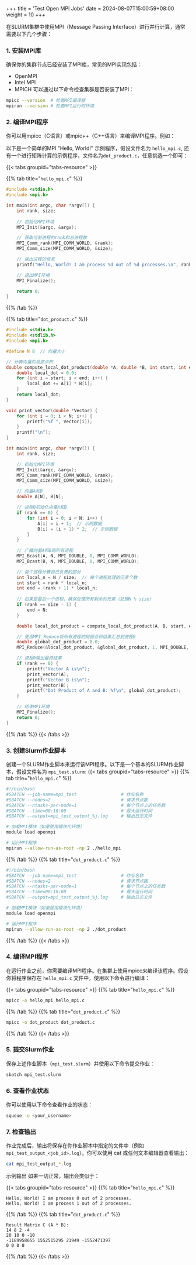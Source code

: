 +++
title = 'Test Open MPI Jobs'
date = 2024-08-07T15:00:59+08:00
weight = 10
+++


在SLURM集群中使用MPI（Message Passing Interface）进行并行计算，通常需要以下几个步骤：

### 1. 安装MPI库
确保你的集群节点已经安装了MPI库，常见的MPI实现包括：

- OpenMPI
- Intel MPI
- MPICH
可以通过以下命令检查集群是否安装了MPI：

```bash
mpicc --version  # 检查MPI编译器
mpirun --version # 检查MPI运行时环境
```

### 2. 编译MPI程序
你可以用mpicc（C语言）或mpic++（C++语言）来编译MPI程序。例如：

以下是一个简单的MPI "Hello, World!" 示例程序，假设文件名为 `hello_mpi.c`, 还有一个进行矩阵计算的示例程序，文件名为`dot_product.c`，任意挑选一个即可：

{{< tabs groupid="tabs-resource" >}}

{{% tab title="`hello_mpi.c`" %}}
```C
#include <stdio.h>
#include <mpi.h>

int main(int argc, char *argv[]) {
    int rank, size;
    
    // 初始化MPI环境
    MPI_Init(&argc, &argv);

    // 获取当前进程的rank和总进程数
    MPI_Comm_rank(MPI_COMM_WORLD, &rank);
    MPI_Comm_size(MPI_COMM_WORLD, &size);

    // 输出进程的信息
    printf("Hello, World! I am process %d out of %d processes.\n", rank, size);

    // 退出MPI环境
    MPI_Finalize();

    return 0;
}
```
{{% /tab %}}

{{% tab title="`dot_product.c`" %}}
```C
#include <stdio.h>
#include <stdlib.h>
#include <mpi.h>

#define N 8  // 向量大小

// 计算向量的局部点积
double compute_local_dot_product(double *A, double *B, int start, int end) {
    double local_dot = 0.0;
    for (int i = start; i < end; i++) {
        local_dot += A[i] * B[i];
    }
    return local_dot;
}

void print_vector(double *Vector) {
    for (int i = 0; i < N; i++) {
        printf("%f ", Vector[i]);   
    }
    printf("\n");
}

int main(int argc, char *argv[]) {
    int rank, size;

    // 初始化MPI环境
    MPI_Init(&argc, &argv);
    MPI_Comm_rank(MPI_COMM_WORLD, &rank);
    MPI_Comm_size(MPI_COMM_WORLD, &size);

    // 向量A和B
    double A[N], B[N];

    // 进程0初始化向量A和B
    if (rank == 0) {
        for (int i = 0; i < N; i++) {
            A[i] = i + 1;  // 示例数据
            B[i] = (i + 1) * 2;  // 示例数据
        }
    }

    // 广播向量A和B到所有进程
    MPI_Bcast(A, N, MPI_DOUBLE, 0, MPI_COMM_WORLD);
    MPI_Bcast(B, N, MPI_DOUBLE, 0, MPI_COMM_WORLD);

    // 每个进程计算自己负责的部分
    int local_n = N / size;  // 每个进程处理的元素个数
    int start = rank * local_n;
    int end = (rank + 1) * local_n;
    
    // 如果是最后一个进程，确保处理所有剩余的元素（处理N % size）
    if (rank == size - 1) {
        end = N;
    }

    double local_dot_product = compute_local_dot_product(A, B, start, end);

    // 使用MPI_Reduce将所有进程的局部点积结果汇总到进程0
    double global_dot_product = 0.0;
    MPI_Reduce(&local_dot_product, &global_dot_product, 1, MPI_DOUBLE, MPI_SUM, 0, MPI_COMM_WORLD);

    // 进程0输出最终结果
    if (rank == 0) {
        printf("Vector A is\n");
        print_vector(A);
        printf("Vector B is\n");
        print_vector(B);
        printf("Dot Product of A and B: %f\n", global_dot_product);
    }

    // 结束MPI环境
    MPI_Finalize();
    return 0;
}
```
{{% /tab %}}
{{< /tabs >}}

### 3. 创建Slurm作业脚本
创建一个SLURM作业脚本来运行该MPI程序。以下是一个基本的SLURM作业脚本，假设文件名为 `mpi_test.slurm`:
{{< tabs groupid="tabs-resource" >}}
{{% tab title="`hello_mpi.c`" %}}
```bash
#!/bin/bash
#SBATCH --job-name=mpi_test                 # 作业名称
#SBATCH --nodes=2                           # 请求节点数
#SBATCH --ntasks-per-node=1                 # 每个节点上的任务数
#SBATCH --time=00:10:00                     # 最大运行时间
#SBATCH --output=mpi_test_output_%j.log     # 输出日志文件

# 加载MPI模块（如果使用模块化环境）
module load openmpi

# 运行MPI程序
mpirun --allow-run-as-root -np 2 ./hello_mpi
```
{{% /tab %}}
{{% tab title="`dot_product.c`" %}}
```bash
#!/bin/bash
#SBATCH --job-name=mpi_test                 # 作业名称
#SBATCH --nodes=2                           # 请求节点数
#SBATCH --ntasks-per-node=1                 # 每个节点上的任务数
#SBATCH --time=00:10:00                     # 最大运行时间
#SBATCH --output=mpi_test_output_%j.log     # 输出日志文件

# 加载MPI模块（如果使用模块化环境）
module load openmpi

# 运行MPI程序
mpirun --allow-run-as-root -np 2 ./dot_product
```
{{% /tab %}}
{{< /tabs >}}
### 4. 编译MPI程序
在运行作业之前，你需要编译MPI程序。在集群上使用mpicc来编译该程序。假设你将程序保存在 `hello_mpi.c` 文件中，使用以下命令进行编译：

{{< tabs groupid="tabs-resource" >}}
{{% tab title="`hello_mpi.c`" %}}
```bash
mpicc -o hello_mpi hello_mpi.c
```
{{% /tab %}}
{{% tab title="`dot_product.c`" %}}
```bash
mpicc -o dot_product dot_product.c
```
{{% /tab %}}
{{< /tabs >}}

### 5. 提交Slurm作业
保存上述作业脚本（`mpi_test.slurm`）并使用以下命令提交作业：

```bash
sbatch mpi_test.slurm
```
### 6. 查看作业状态
你可以使用以下命令查看作业的状态：

```bash
squeue -u <your_username>
```
### 7. 检查输出
作业完成后，输出将保存在你作业脚本中指定的文件中（例如 `mpi_test_output_<job_id>.log`）。你可以使用 cat 或任何文本编辑器查看输出：

```bash
cat mpi_test_output_*.log
```
示例输出
如果一切正常，输出会类似于：

{{< tabs groupid="tabs-resource" >}}
{{% tab title="`hello_mpi.c`" %}}
```text
Hello, World! I am process 0 out of 2 processes.
Hello, World! I am process 1 out of 2 processes.
```
{{% /tab %}}
{{% tab title="`dot_product.c`" %}}
```text
Result Matrix C (A * B):
14 8 2 -4 
20 10 0 -10 
-1189958655 1552515295 21949 -1552471397 
0 0 0 0 
```
{{% /tab %}}
{{< /tabs >}}